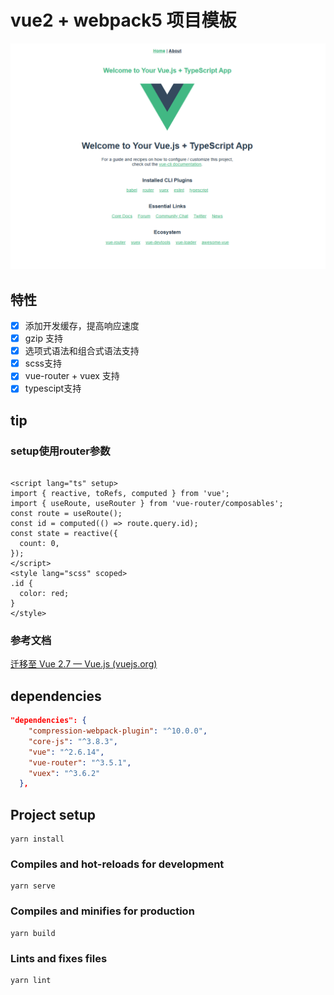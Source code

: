 



# vue2 + webpack5 项目模板



![image-20230823174119062](.imgs/image-20230823174119062.png)

## 特性

- [x] 添加开发缓存，提高响应速度
- [x] gzip 支持
- [x] 选项式语法和组合式语法支持
- [x] scss支持
- [x] vue-router + vuex 支持
- [x] typescipt支持

## tip

### setup使用router参数

```vue

<script lang="ts" setup>
import { reactive, toRefs, computed } from 'vue';
import { useRoute, useRouter } from 'vue-router/composables';
const route = useRoute();
const id = computed(() => route.query.id);
const state = reactive({
  count: 0,
});
</script>
<style lang="scss" scoped>
.id {
  color: red;
}
</style>

```

### 参考文档

[迁移至 Vue 2.7 — Vue.js (vuejs.org)](https://v2.cn.vuejs.org/v2/guide/migration-vue-2-7.html)





## dependencies

```json
"dependencies": {
    "compression-webpack-plugin": "^10.0.0",
    "core-js": "^3.8.3",
    "vue": "^2.6.14",
    "vue-router": "^3.5.1",
    "vuex": "^3.6.2"
  },
```



## Project setup

```
yarn install
```

### Compiles and hot-reloads for development
```
yarn serve
```

### Compiles and minifies for production
```
yarn build
```

### Lints and fixes files
```
yarn lint
```

